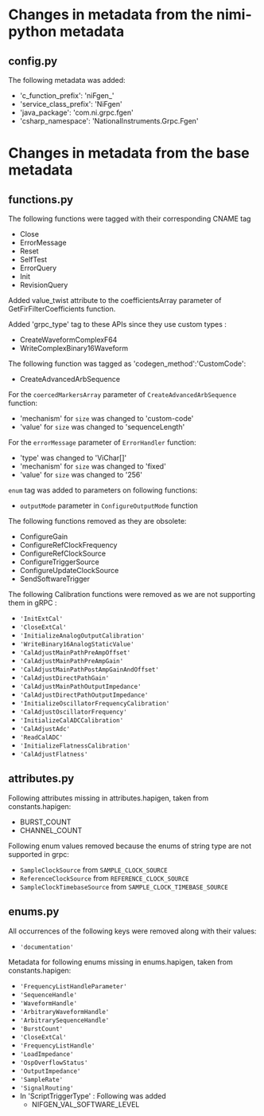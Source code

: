 # Changes in metadata from the nimi-python metadata

## config.py

The following metadata was added:
- 'c_function_prefix': 'niFgen_'
- 'service_class_prefix': 'NiFgen'
- 'java_package': 'com.ni.grpc.fgen'
- 'csharp_namespace': 'NationalInstruments.Grpc.Fgen'

# Changes in metadata from the base metadata

## functions.py

The following functions were tagged with their corresponding CNAME tag
- Close
- ErrorMessage
- Reset
- SelfTest
- ErrorQuery
- Init
- RevisionQuery

Added value_twist attribute to the coefficientsArray parameter of GetFirFilterCoefficients function.

Added 'grpc_type' tag to these APIs since they use custom types : 
- CreateWaveformComplexF64
- WriteComplexBinary16Waveform

The following function was tagged as 'codegen_method':'CustomCode':
- CreateAdvancedArbSequence

For the `coercedMarkersArray` parameter of `CreateAdvancedArbSequence` function:
  - 'mechanism' for `size` was changed to 'custom-code'
  - 'value' for `size` was changed to 'sequenceLength'

For the `errorMessage` parameter of `ErrorHandler` function:
  - 'type' was changed to 'ViChar[]'
  - 'mechanism' for `size` was changed to 'fixed'
  - 'value' for `size` was changed to '256'

`enum` tag was added to parameters on following functions:
- `outputMode` parameter in `ConfigureOutputMode` function

The following functions removed as they are obsolete:
- ConfigureGain
- ConfigureRefClockFrequency
- ConfigureRefClockSource
- ConfigureTriggerSource
- ConfigureUpdateClockSource
- SendSoftwareTrigger

The following Calibration functions were removed as we are not supporting them in gRPC :
- `'InitExtCal'`
- `'CloseExtCal'`
- `'InitializeAnalogOutputCalibration'`
- `'WriteBinary16AnalogStaticValue'`
- `'CalAdjustMainPathPreAmpOffset'`
- `'CalAdjustMainPathPreAmpGain'`
- `'CalAdjustMainPathPostAmpGainAndOffset'`
- `'CalAdjustDirectPathGain'`
- `'CalAdjustMainPathOutputImpedance'`
- `'CalAdjustDirectPathOutputImpedance'`
- `'InitializeOscillatorFrequencyCalibration'`
- `'CalAdjustOscillatorFrequency'`
- `'InitializeCalADCCalibration'`
- `'CalAdjustAdc'`
- `'ReadCalADC'`
- `'InitializeFlatnessCalibration'`
- `'CalAdjustFlatness'`

## attributes.py

Following attributes missing in attributes.hapigen, taken from constants.hapigen:
- BURST_COUNT
- CHANNEL_COUNT

Following enum values removed because the enums of string type are not supported in grpc:
- `SampleClockSource` from `SAMPLE_CLOCK_SOURCE`
- `ReferenceClockSource` from `REFERENCE_CLOCK_SOURCE`
- `SampleClockTimebaseSource` from `SAMPLE_CLOCK_TIMEBASE_SOURCE`

## enums.py

All occurrences of the following keys were removed along with their values:
- `'documentation'`

Metadata for following enums missing in enums.hapigen, taken from constants.hapigen:
- `'FrequencyListHandleParameter'`
- `'SequenceHandle'`
- `'WaveformHandle'`
- `'ArbitraryWaveformHandle'`
- `'ArbitrarySequenceHandle'`
- `'BurstCount'`
- `'CloseExtCal'`
- `'FrequencyListHandle'`
- `'LoadImpedance'`
- `'OspOverflowStatus'`
- `'OutputImpedance'`
- `'SampleRate'`
- `'SignalRouting'`
-  In 'ScriptTriggerType' : Following was added
    - NIFGEN_VAL_SOFTWARE_LEVEL